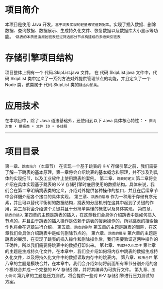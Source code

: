 # 项目简介
本项目是使用 Java 开发，`基于跳表实现的轻量级键值数据库`。实现了插入数据、删除数据、查询数据、数据展示、生成持久化文件、恢复数据以及数据库大小显示等功能。
·`跳表的本质是由原始链表经过筛选部分节点构建成的多级索引链表`


# 存储引擎项目结构 
项目整体上拥有一个 代码.SkipList.java 文件。 
在 代码.SkipList.java 文件中，代码.SkipList 类中定义了一系列方法对外提供管理节点的功能，并且定义了一个 Node 类，该类属于 代码.SkipList 类的`静态内部类`。 

# 应用技术 
在本项目中，除了 Java 语法基础外，还使用到以下 Java 具体核心特性： 
`
• 面向对象
• 模板类
• 文件 IO
• 多线程
`

---
# 项目目录
第一章、`跳表简介`（本章节） 在实现一个基于跳表的 K-V 存储引擎之前，我们需要了解一下跳表的基本原理，第一章将会介绍跳表的基本概念和原理，并不涉及到具体的实现细节，以及工业软件上使用跳表的案例。
第二章、`跳表的定义` 第二章将会介绍在具体实现基于跳表的 K-V 存储引擎时底层使用的数据结构。具体来说，我们会在第二章明确跳表类的定义，介绍对外提供各种操作的接口，并且在后续章节中会详细介绍各个接口的具体实现。
第三章、`跳表的层级` 作为一种用于存储有序元素，并且可以替代平衡树的数据结构，跳表的分层机制在这其中起到了关键的作用，第三章将会介绍这个关键并且十分简单易懂的概念以及具体实现。
第四章、`跳表的插入` 第四章的主题是跳表的插入，在这章我们会具体介绍跳表中是如何插入节点的，并且由于跳表的插入操作是依赖于跳表的搜索操作的，所以跳表的搜索操作也将会在这章进行介绍。 
第五章、`跳表的删除` 第五章的主题是跳表的删除，在这章我们会具体介绍跳表中是如何删除节点的。 
第六章、`跳表的展示` 第六章的主题是跳表的展示，在实现了跳表的插入操作和删除操作后，我们需要验证这两种操作的正确性，所以我们需要将跳表中的数据打印出来。 
第七章、`生成持久化文件` 第七章的主题是生成持久化文件，在本章中，我们会介绍如何将内存中跳表的数据生成持久化文件，以及将持久化文件中的数据读取内存中的跳表内。 
第八章、`模块合并` 第八章的主题是模块合并，在本章中，我们会介绍如何将前面所有章节分别介绍的各个模块合并成一个完整的 K-V 存储引擎，并将其编译为可执行文件。 
第九章、`压力测试` 第九章的主题是压力测试，将会提供一些对 K-V 存储引擎进行压力测试的方案。